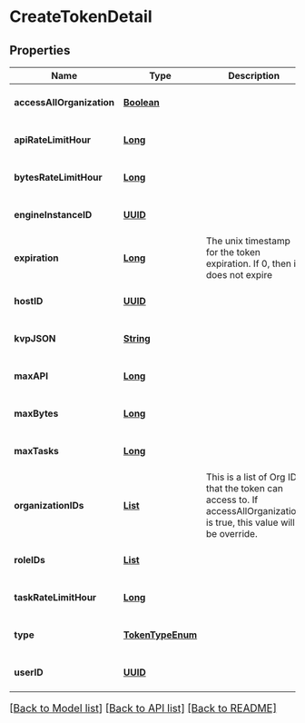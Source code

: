 # CreateTokenDetail
## Properties

Name | Type | Description | Notes
------------ | ------------- | ------------- | -------------
**accessAllOrganization** | [**Boolean**](boolean.md) |  | [optional] [default to null]
**apiRateLimitHour** | [**Long**](long.md) |  | [optional] [default to null]
**bytesRateLimitHour** | [**Long**](long.md) |  | [optional] [default to null]
**engineInstanceID** | [**UUID**](UUID.md) |  | [optional] [default to null]
**expiration** | [**Long**](long.md) | The unix timestamp for the token expiration. If 0, then it does not expire | [optional] [default to null]
**hostID** | [**UUID**](UUID.md) |  | [optional] [default to null]
**kvpJSON** | [**String**](string.md) |  | [optional] [default to null]
**maxAPI** | [**Long**](long.md) |  | [optional] [default to null]
**maxBytes** | [**Long**](long.md) |  | [optional] [default to null]
**maxTasks** | [**Long**](long.md) |  | [optional] [default to null]
**organizationIDs** | [**List**](UUID.md) | This is a list of Org ID that the token can access to. If accessAllOrganization is true, this value will be override. | [optional] [default to null]
**roleIDs** | [**List**](UUID.md) |  | [optional] [default to null]
**taskRateLimitHour** | [**Long**](long.md) |  | [optional] [default to null]
**type** | [**TokenTypeEnum**](TokenTypeEnum.md) |  | [optional] [default to null]
**userID** | [**UUID**](UUID.md) |  | [optional] [default to null]

[[Back to Model list]](../README.md#documentation-for-models) [[Back to API list]](../README.md#documentation-for-api-endpoints) [[Back to README]](../README.md)

<style>
     p, ul, ol, li { font-size: 18px !important;}
</style>

